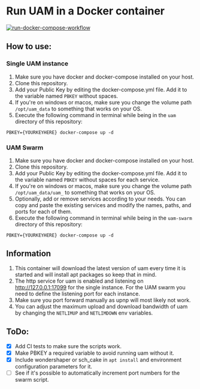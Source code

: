 # Run UAM in a Docker container
[![run-docker-compose-workflow](https://github.com/Tha14/uam-docker/actions/workflows/push.yml/badge.svg)](https://github.com/Tha14/uam-docker/actions/workflows/push.yml)

## How to use:
### Single UAM instance
1. Make sure you have docker and docker-compose installed on your host.
2. Clone this repository.
3. Add your Public Key by editing the docker-compose.yml file. Add it to the variable named `PBKEY` without spaces.
4. If you're on windows or macos, make sure you change the volume path `/opt/uam_data` to something that works on your OS.
5. Execute the following command in terminal while being in the `uam` directory of this repository:

```PBKEY={YOURKEYHERE} docker-compose up -d```

### UAM Swarm
1. Make sure you have docker and docker-compose installed on your host.
2. Clone this repository.
3. Add your Public Key by editing the docker-compose.yml file. Add it to the variable named `PBKEY` without spaces for each service.
4. If you're on windows or macos, make sure you change the volume path `/opt/uam_data/uam_` to something that works on your OS.
5. Optionally, add or remove services according to your needs. You can copy and paste the existing services and modify the names, paths, and ports for each of them.
6. Execute the following command in terminal while being in the `uam-swarm` directory of this repository:

```PBKEY={YOURKEYHERE} docker-compose up -d```

## Information
1. This container will download the latest version of uam every time it is started and will install apt packages so keep that in mind.
2. The http service for uam is enabled and listening on http://127.0.0.1:17099 for the single instance. For the UAM swarm you need to define the listening port for each instance.
3. Make sure you port forward manually as upnp will most likely not work.
4. You can adjust the maximum upload and download bandwidth of uam by changing the `NETLIMUP` and `NETLIMDOWN` env variables.

## ToDo:
- [x] Add CI tests to make sure the scripts work.
- [x] Make PBKEY a required variable to avoid running uam without it.
- [x] Include wondershaper or sch_cake in `apt install` and environment configuration parameters for it.
- [ ] See if it's possible to automatically increment port numbers for the swarm script.

